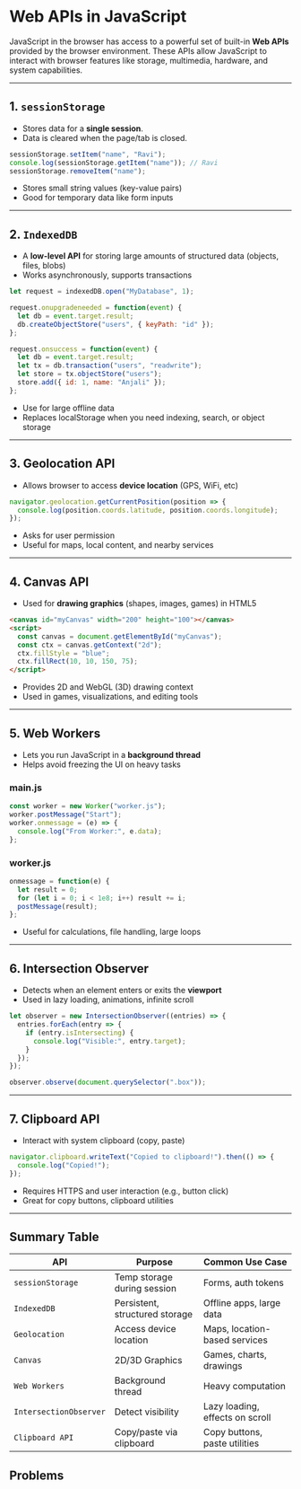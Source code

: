 # Web APIs in JavaScript

JavaScript in the browser has access to a powerful set of built-in **Web APIs** provided by the browser environment. These APIs allow JavaScript to interact with browser features like storage, multimedia, hardware, and system capabilities.

---

## 1. `sessionStorage`

* Stores data for a **single session**.
* Data is cleared when the page/tab is closed.

```js
sessionStorage.setItem("name", "Ravi");
console.log(sessionStorage.getItem("name")); // Ravi
sessionStorage.removeItem("name");
```

* Stores small string values (key-value pairs)
* Good for temporary data like form inputs

---

## 2. `IndexedDB`

* A **low-level API** for storing large amounts of structured data (objects, files, blobs)
* Works asynchronously, supports transactions

```js
let request = indexedDB.open("MyDatabase", 1);

request.onupgradeneeded = function(event) {
  let db = event.target.result;
  db.createObjectStore("users", { keyPath: "id" });
};

request.onsuccess = function(event) {
  let db = event.target.result;
  let tx = db.transaction("users", "readwrite");
  let store = tx.objectStore("users");
  store.add({ id: 1, name: "Anjali" });
};
```

* Use for large offline data
* Replaces localStorage when you need indexing, search, or object storage

---

## 3. Geolocation API

* Allows browser to access **device location** (GPS, WiFi, etc)

```js
navigator.geolocation.getCurrentPosition(position => {
  console.log(position.coords.latitude, position.coords.longitude);
});
```

* Asks for user permission
* Useful for maps, local content, and nearby services

---

## 4. Canvas API

* Used for **drawing graphics** (shapes, images, games) in HTML5

```html
<canvas id="myCanvas" width="200" height="100"></canvas>
<script>
  const canvas = document.getElementById("myCanvas");
  const ctx = canvas.getContext("2d");
  ctx.fillStyle = "blue";
  ctx.fillRect(10, 10, 150, 75);
</script>
```

* Provides 2D and WebGL (3D) drawing context
* Used in games, visualizations, and editing tools

---

## 5. Web Workers

* Lets you run JavaScript in a **background thread**
* Helps avoid freezing the UI on heavy tasks

### **main.js**

```js
const worker = new Worker("worker.js");
worker.postMessage("Start");
worker.onmessage = (e) => {
  console.log("From Worker:", e.data);
};
```

### **worker.js**

```js
onmessage = function(e) {
  let result = 0;
  for (let i = 0; i < 1e8; i++) result += i;
  postMessage(result);
};
```

* Useful for calculations, file handling, large loops

---

## 6. Intersection Observer

* Detects when an element enters or exits the **viewport**
* Used in lazy loading, animations, infinite scroll

```js
let observer = new IntersectionObserver((entries) => {
  entries.forEach(entry => {
    if (entry.isIntersecting) {
      console.log("Visible:", entry.target);
    }
  });
});

observer.observe(document.querySelector(".box"));
```

---

## 7. Clipboard API

* Interact with system clipboard (copy, paste)

```js
navigator.clipboard.writeText("Copied to clipboard!").then(() => {
  console.log("Copied!");
});
```

* Requires HTTPS and user interaction (e.g., button click)
* Great for copy buttons, clipboard utilities

---

## Summary Table

| API                    | Purpose                        | Common Use Case                 |
| ---------------------- | ------------------------------ | ------------------------------- |
| `sessionStorage`       | Temp storage during session    | Forms, auth tokens              |
| `IndexedDB`            | Persistent, structured storage | Offline apps, large data        |
| `Geolocation`          | Access device location         | Maps, location-based services   |
| `Canvas`               | 2D/3D Graphics                 | Games, charts, drawings         |
| `Web Workers`          | Background thread              | Heavy computation               |
| `IntersectionObserver` | Detect visibility              | Lazy loading, effects on scroll |
| `Clipboard API`        | Copy/paste via clipboard       | Copy buttons, paste utilities   |

## Problems
